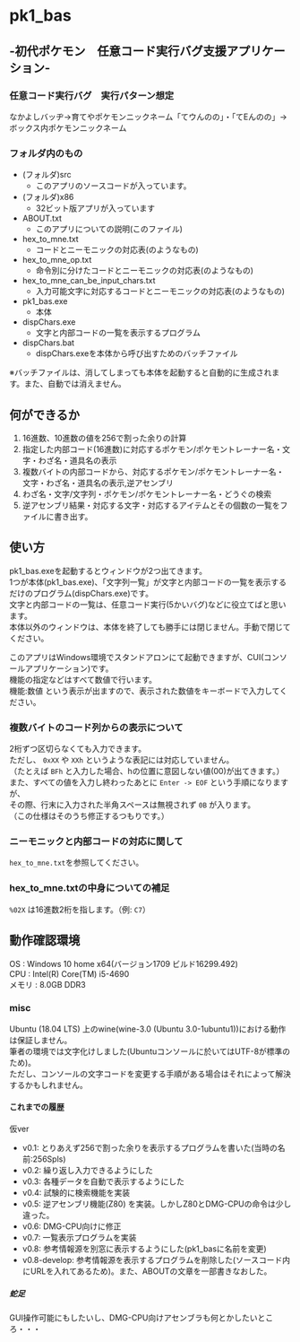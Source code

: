 # pk1_bas 
## -初代ポケモン　任意コード実行バグ支援アプリケーション-
### 任意コード実行バグ　実行パターン想定
なかよしバッヂ→育てやポケモンニックネーム「てウんのの」・「てEんのの」→ボックス内ポケモンニックネーム

### フォルダ内のもの
* (フォルダ)src
    * このアプリのソースコードが入っています。
* (フォルダ)x86
    * 32ビット版アプリが入っています
* ABOUT.txt	
    * このアプリについての説明(このファイル)
* hex_to_mne.txt
    * コードとニーモニックの対応表(のようなもの)
* hex_to_mne_op.txt	
    * 命令別に分けたコードとニーモニックの対応表(のようなもの)
* hex_to_mne_can_be_input_chars.txt
    * 入力可能文字に対応するコードとニーモニックの対応表(のようなもの)
* pk1_bas.exe
    * 本体
* dispChars.exe	
    * 文字と内部コードの一覧を表示するプログラム
* dispChars.bat
    * dispChars.exeを本体から呼び出すためのバッチファイル

※バッチファイルは、消してしまっても本体を起動すると自動的に生成されます。また、自動では消えません。

## 何ができるか
1. 16進数、10進数の値を256で割った余りの計算
2. 指定した内部コード(16進数)に対応するポケモン/ポケモントレーナー名・文字・わざ名・道具名の表示
3. 複数バイトの内部コードから、対応するポケモン/ポケモントレーナー名・文字・わざ名・道具名の表示,逆アセンブリ
4. わざ名・文字/文字列・ポケモン/ポケモントレーナー名・どうぐの検索
5. 逆アセンブリ結果・対応する文字・対応するアイテムとその個数の一覧をファイルに書き出す。

## 使い方
pk1_bas.exeを起動するとウィンドウが2つ出てきます。  
1つが本体(pk1_bas.exe)、「文字列一覧」が文字と内部コードの一覧を表示するだけのプログラム(dispChars.exe)です。  
文字と内部コードの一覧は、任意コード実行(5かいバグ)などに役立てばと思います。  
本体以外のウィンドウは、本体を終了しても勝手には閉じません。手動で閉じてください。  

このアプリはWindows環境でスタンドアロンにて起動できますが、CUI(コンソールアプリケーション)です。  
機能の指定などはすべて数値で行います。  
機能:数値 という表示が出ますので、表示された数値をキーボードで入力してください。  

### 複数バイトのコード列からの表示について
2桁ずつ区切らなくても入力できます。  
ただし、 `0xXX` や `XXh` というような表記には対応していません。  
（たとえば `BFh` と入力した場合、hの位置に意図しない値(00)が出てきます。）  
また、すべての値を入力し終わったあとに `Enter -> EOF` という手順になりますが、  
その際、行末に入力された半角スペースは無視されず `0B` が入ります。  
（この仕様はそのうち修正するつもりです。）  

### ニーモニックと内部コードの対応に関して
`hex_to_mne.txt`を参照してください。 

### hex_to_mne.txtの中身についての補足
`%02X` は16進数2桁を指します。（例: `C7`）

## 動作確認環境
OS      : Windows 10 home x64(バージョン1709 ビルド16299.492)  
CPU     : Intel(R) Core(TM) i5-4690  
メモリ  : 8.0GB DDR3  

### misc
Ubuntu (18.04 LTS) 上のwine(wine-3.0 (Ubuntu 3.0-1ubuntu1))における動作は保証しません。  
筆者の環境では文字化けしました(Ubuntuコンソールに於いてはUTF-8が標準のため)。  
ただし、コンソールの文字コードを変更する手順がある場合はそれによって解決するかもしれません。  

#### これまでの履歴	
仮ver
* v0.1: とりあえず256で割った余りを表示するプログラムを書いた(当時の名前:256Spls)
* v0.2: 繰り返し入力できるようにした
* v0.3: 各種データを自動で表示するようにした
* v0.4: 試験的に検索機能を実装
* v0.5: 逆アセンブリ機能(Z80) を実装。しかしZ80とDMG-CPUの命令は少し違った。
* v0.6: DMG-CPU向けに修正
* v0.7: 一覧表示プログラムを実装
* v0.8: 参考情報源を別窓に表示するようにした(pk1_basに名前を変更)
* v0.8-develop: 参考情報源を表示するプログラムを削除した(ソースコード内にURLを入れてあるため)。また、ABOUTの文章を一部書きなおした。

##### 蛇足
GUI操作可能にもしたいし、DMG-CPU向けアセンブラも何とかしたいところ・・・

